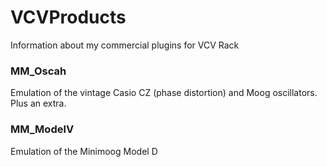# VCVProducts
Information about my commercial plugins for VCV Rack


### MM_Oscah
Emulation of the vintage Casio CZ (phase distortion) and Moog oscillators. Plus an extra.

### MM_ModelV
Emulation of the Minimoog Model D

